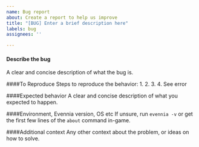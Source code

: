 ```yaml
---
name: Bug report
about: Create a report to help us improve
title: "[BUG] Enter a brief description here"
labels: bug
assignees: ''

---
```


#### Describe the bug
A clear and concise description of what the bug is.

####To Reproduce
Steps to reproduce the behavior:
1. 
2.
3.
4. See error

####Expected behavior
A clear and concise description of what you expected to happen.

####Environment, Evennia version, OS etc
If unsure, run `evennia -v` or get the first few lines of the `about` command in-game.

####Additional context
Any other context about the problem, or ideas on how to solve.
